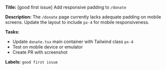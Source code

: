 **Title:** [good first issue] Add responsive padding to `/donate`

**Description:**
The `/donate` page currently lacks adequate padding on mobile screens.
Update the layout to include `px-4` for mobile responsiveness.

**Tasks:**
- Update `donate.tsx` main container with Tailwind class `px-4`
- Test on mobile device or emulator
- Create PR with screenshot

**Labels:** `good first issue`
